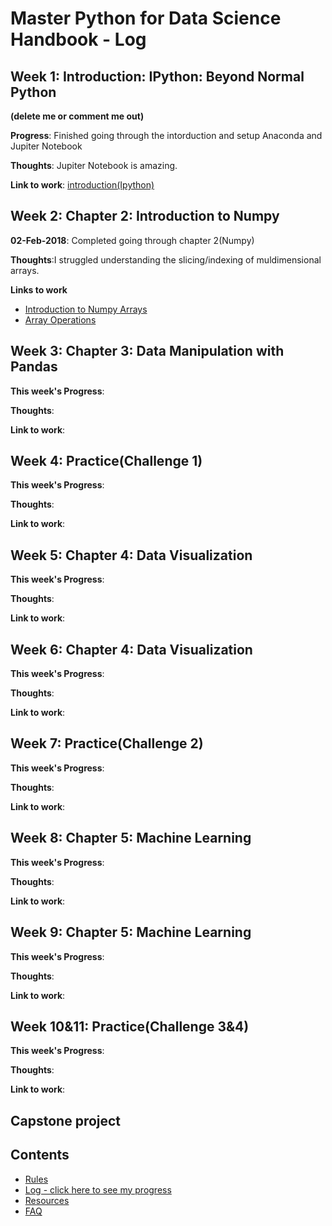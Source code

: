 # Master Python for Data Science Handbook - Log

## Week 1: Introduction: IPython: Beyond Normal Python
**(delete me or comment me out)**

**Progress**: Finished going through the intorduction and setup Anaconda and Jupiter Notebook

**Thoughts**: Jupiter Notebook is amazing.

**Link to work**: [introduction(Ipython)](www.example.com)

## Week 2: Chapter 2: Introduction to Numpy

**02-Feb-2018**: Completed going through chapter 2(Numpy)

**Thoughts**:I struggled understanding the slicing/indexing of muldimensional arrays.

**Links to work**
* [Introduction to Numpy Arrays](https://github.com/d-jeph/Python4ds_cohort-1/blob/jeph/Week%20II%20-%20npArrays.ipynb)
* [Array Operations](https://github.com/d-jeph/Python4ds_cohort-1/blob/jeph/Week%20II%20-%20Array%20Operations.ipynb)

## Week 3: Chapter 3: Data Manipulation with Pandas

**This week's Progress**:

**Thoughts**:

**Link to work**:

## Week 4: Practice(Challenge 1)

**This week's Progress**:

**Thoughts**:

**Link to work**:

## Week 5: Chapter 4: Data Visualization

**This week's Progress**:

**Thoughts**:

**Link to work**:

## Week 6: Chapter 4: Data Visualization

**This week's Progress**:

**Thoughts**:

**Link to work**:

## Week 7: Practice(Challenge 2)

**This week's Progress**:

**Thoughts**:

**Link to work**:

## Week 8: Chapter 5: Machine Learning

**This week's Progress**:

**Thoughts**:

**Link to work**:

## Week 9: Chapter 5: Machine Learning

**This week's Progress**:

**Thoughts**:

**Link to work**:

## Week 10&11: Practice(Challenge 3&4)

**This week's Progress**:

**Thoughts**:

**Link to work**:
## Capstone project


## Contents
* [Rules](https://github.com/Python-4-DS/Python4ds_cohort-1/blob/master/rules.md)
* [Log - click here to see my progress](https://github.com/Python-4-DS/Python4ds_cohort-1/blob/master/log.md)
* [Resources](https://github.com/Python-4-DS/Python4ds_cohort-1/blob/master/resources.md)
* [FAQ](https://github.com/Python-4-DS/Python4ds_cohort-1/blob/master/FAQ.md)

